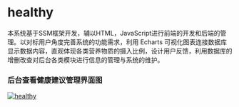 # healthy
本系统基于SSM框架开发，辅以HTML，JavaScript进行前端的开发和后端的管理。以对标用户角度完善系统的功能需求，利用 Echarts 可视化图表连接数据库显示数据内容，直观体现各类营养物质的摄入比例，设计用户反馈，利用数据库的增删改查对后台各类模块进行信息的管理与系统的维护。
### 后台查看健康建议管理界面图
[![healthy](https://img.17carat.cn/2024/04/github/healthy.png "healthy")](https://img.17carat.cn/2024/04/github/healthy.png "healthy")
